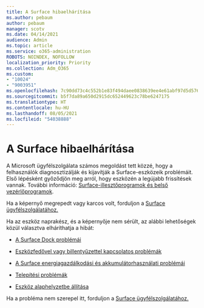 ```yaml
---
title: A Surface hibaelhárítása
ms.author: pebaum
author: pebaum
manager: scotv
ms.date: 04/14/2021
audience: Admin
ms.topic: article
ms.service: o365-administration
ROBOTS: NOINDEX, NOFOLLOW
localization_priority: Priority
ms.collection: Adm_O365
ms.custom:
- "10024"
- "9003951"
ms.openlocfilehash: 7c90dd73c4c552b1e83f494daee0838639ee4e61abf97d5d576f88ded9a4c631
ms.sourcegitcommit: b5f7da89a650d2915dc652449623c78be6247175
ms.translationtype: HT
ms.contentlocale: hu-HU
ms.lasthandoff: 08/05/2021
ms.locfileid: "54038888"
---
```

# <a name="troubleshoot-surface"></a>A Surface hibaelhárítása

A Microsoft ügyfélszolgálata számos megoldást tett közzé, hogy a felhasználók diagnosztizálják és kijavítják a Surface-eszközeik problémáit. Első lépésként győződjön meg arról, hogy eszközén a legújabb frissítések vannak. További információ: [Surface-illesztőprogramok és belső vezérlőprogramok](https://docs.microsoft.com/surface/support-solutions-surface#surface-drivers-and-firmware).

Ha a képernyő megrepedt vagy karcos volt, forduljon a [Surface ügyfélszolgálatához.](https://docs.microsoft.com/surface/contact-surface-support?tabs=online)

Ha az eszköz naprakész, és a képernyője nem sérült, az alábbi lehetőségek közül választva elháríthatja a hibát:
 
- [A Surface Dock problémái](https://docs.microsoft.com/surface/support-solutions-surface#surface-dock-issues)
 
- [Eszközfedővel vagy billentyűzettel kapcsolatos problémák](https://support.microsoft.com/sbs/surface/troubleshoot-your-surface-type-cover-or-keyboard-5b7ed1a7-bedd-5164-94a7-87f8e95df3fe?)
 
- [A Surface energiagazdálkodási és akkumulátorhasználati problémái](https://docs.microsoft.com/surface/support-solutions-surface#surface-power-or-battery-issues)
 
- [Telepítési problémák](https://docs.microsoft.com/surface/support-solutions-surface#deployment-issues)
 
- [Eszköz alaphelyzetbe állítása](https://docs.microsoft.com/surface/support-solutions-surface#reset-device)

Ha a probléma nem szerepel itt, forduljon a [Surface ügyfélszolgálatához.](https://docs.microsoft.com/surface/contact-surface-support?tabs=online)


